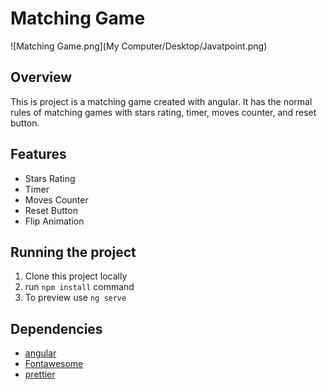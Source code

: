 # Matching Game
![Matching Game.png](My Computer/Desktop/Javatpoint.png)
## Overview
This is project is a matching game created with angular. It has the normal rules of matching games with stars rating, timer, moves counter, and reset button.
## Features
- Stars Rating
- Timer
- Moves Counter
- Reset Button
- Flip Animation
## Running the project
1. Clone this project locally
2. run ```npm install``` command
3. To preview use ```ng serve```
## Dependencies
- [angular](https://angular.io/)
- [Fontawesome](https://fontawesome.com/)
- [prettier](https://prettier.io/)
